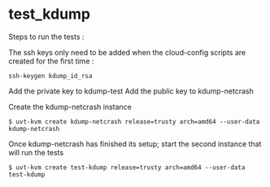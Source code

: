test_kdump
==========

Steps to run the tests :

The ssh keys only need to be added when the cloud-config scripts are created
for the first time :

    ssh-keygen kdump_id_rsa

Add the private key to kdump-test
Add the public key to kdump-netcrash

Create the kdump-netcrash instance 

    $ uvt-kvm create kdump-netcrash release=trusty arch=amd64 --user-data kdump-netcrash

Once kdump-netcrash has finished its setup; start the second instance that will run the tests

    $ uvt-kvm create test-kdump release=trusty arch=amd64 --user-data test-kdump

